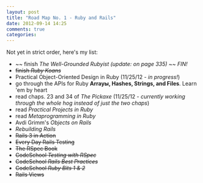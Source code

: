 ```yaml
---
layout: post
title: "Road Map No. 1 - Ruby and Rails"
date: 2012-09-14 14:25
comments: true
categories: 
---
```


Not yet in strict order, here's my list:

- ~~ finish *The Well-Grounded Rubyist* _(update: on page 335)_ ~~ _*FIN!*_
- ~~finish *Ruby Koans*~~
- Practical Object-Oriented Design in Ruby (11/25/12 - _in progress!_)
- go through the APIs for Ruby **Arrayы, Hashes, Strings, and Files**.  Learn 'em by heart
- read chaps. 23 and 34 of *The Pickaxe* (11/25/12 - _currently working through the whole hog instead of just the two chaps_)
- read *Practical Projects in Ruby*
- read *Metaprogramming in Ruby*
- Avdi Grimm's _Objects on Rails_
- _Rebuilding Rails_
- ~~Rails 3 in Action~~
- ~~Every Day Rails Testing~~
- ~~The RSpec Book~~
- ~~CodeSchool _Testing with RSpec_~~
- ~~CodeSchool _Rails Best Practices_~~
- ~~CodeSchool _Ruby Bits 1 & 2_~~
- ~~Rails Views~~
